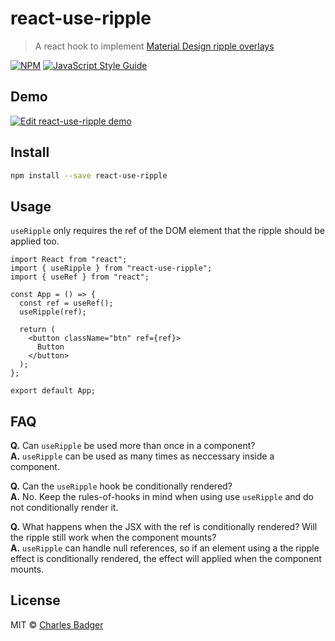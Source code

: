 # react-use-ripple

> A react hook to implement [Material Design ripple overlays](https://www.google.com)

[![NPM](https://img.shields.io/npm/v/react-use-ripple.svg)](https://www.npmjs.com/package/react-use-ripple) [![JavaScript Style Guide](https://img.shields.io/badge/code_style-standard-brightgreen.svg)](https://standardjs.com)

## Demo

[![Edit react-use-ripple demo](https://codesandbox.io/static/img/play-codesandbox.svg)](https://codesandbox.io/s/heuristic-currying-kp08n?fontsize=14&hidenavigation=1&theme=dark)

## Install

```bash
npm install --save react-use-ripple
```

## Usage

`useRipple` only requires the ref of the DOM element that the ripple should be applied too.

```tsx
import React from "react";
import { useRipple } from "react-use-ripple";
import { useRef } from "react";

const App = () => {
  const ref = useRef();
  useRipple(ref);

  return (
    <button className="btn" ref={ref}>
      Button
    </button>
  );
};

export default App;
```

## FAQ

**Q.** Can `useRipple` be used more than once in a component?  
**A.** `useRipple` can be used as many times as neccessary inside a component.

**Q.** Can the `useRipple` hook be conditionally rendered?  
**A.** No. Keep the rules-of-hooks in mind when using use `useRipple` and do not conditionally render it.

**Q.** What happens when the JSX with the ref is conditionally rendered? Will the ripple still work when the component mounts?  
**A.** `useRipple` can handle null references, so if an element using a the ripple effect is conditionally rendered, the effect will applied when the component mounts.

## License

MIT © [Charles Badger](https://github.com/cbadger85)
